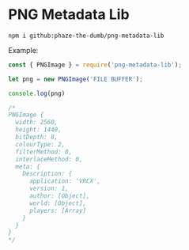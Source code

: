 # PNG Metadata Lib

`npm i github:phaze-the-dumb/png-metadata-lib`

Example:

```js
const { PNGImage } = require('png-metadata-lib');

let png = new PNGImage('FILE BUFFER');

console.log(png)

/*
PNGImage {
  width: 2560,
  height: 1440,
  bitDepth: 8,
  colourType: 2,
  filterMethod: 0,
  interlaceMethod: 0,
  meta: {
    Description: {
      application: 'VRCX',
      version: 1,
      author: [Object],
      world: [Object],
      players: [Array]
    }
  }
}
*/
```
